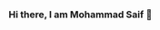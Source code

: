 ### Hi there, I am Mohammad Saif 👋

<!--
**mohammadsaif19/mohammadsaif19** is a ✨ _special_ ✨ repository because its `README.md` (this file) appears on your GitHub profile.

Here are some ideas to get you started:

- 🔭 I’m currently working on e-Commerce project
- 🌱 I’m currently learning Flutter advance
- 👯 I’m looking to collaborate with Developers
- 🤔 I’m looking for help with many more open source project
- 💬 Ask me about Flutter or Web Development releated issues
- 📫 How to reach me: 
- 😄 Pronouns: He/His
- ⚡ Fun fact: I like to watch movies and web series
-->
